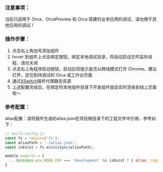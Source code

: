 ### 注意事项：

当前只适用于 Orca、OrcaPreview 和 Orca 搭建的业务应用的调试，请勿用于其他应用的调试！

### 操作步骤：

1. 点击右上角加号添加组件
2. hover 到组件上点击绑定按钮，绑定本地调试目录，将自动启动文件监听进程，请勿关闭
3. 点击右上角程序启动按钮，启动后将提示是否以跨域模式打开 Chrome，建议打开，定位到待调试的 Orca 或工作台页面
4. 通过[XSwitch](https://www.yuque.com/jiushen/blog/xswitch-readme)插件代理静态资源
5. 上述配置完成后，在绑定的本地组件目录下开发组件就会实时渲染到线上页面啦～

### 参考配置：

alias配置：请将插件生成的alias.json在项目根目录下的工程文件中引用，参考如下：
```js
// build.config.js
const fs = require('fs');
const aliasPath = './alias.json';
const isExist = fs.existsSync(aliasPath);

module.exports = {
  ...(process.env.NODE_ENV === 'development' && isExist ? { alias: require(aliasPath) } : {}),
}
```
